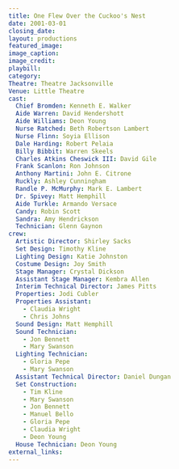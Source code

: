 ```yaml
---
title: One Flew Over the Cuckoo's Nest
date: 2001-03-01
closing_date:
layout: productions
featured_image: 
image_caption:
image_credit:
playbill:
category:
Theatre: Theatre Jacksonville
Venue: Little Theatre
cast:
  Chief Bromden: Kenneth E. Walker
  Aide Warren: David Hendershott
  Aide Williams: Deon Young
  Nurse Ratched: Beth Robertson Lambert
  Nurse Flinn: Soyia Ellison
  Dale Harding: Robert Pelaia
  Billy Bibbit: Warren Skeels
  Charles Atkins Cheswick III: David Gile
  Frank Scanlon: Ron Johnson
  Anthony Martini: John E. Citrone
  Ruckly: Ashley Cunningham
  Randle P. McMurphy: Mark E. Lambert
  Dr. Spivey: Matt Hemphill
  Aide Turkle: Armando Versace
  Candy: Robin Scott
  Sandra: Amy Hendrickson
  Technician: Glenn Gaynon
crew:
  Artistic Director: Shirley Sacks
  Set Design: Timothy Kline
  Lighting Design: Katie Johnston
  Costume Design: Joy Smith
  Stage Manager: Crystal Dickson
  Assistant Stage Manager: Kembra Allen
  Interim Technical Director: James Pitts
  Properties: Jodi Cubler
  Properties Assistant:
    - Claudia Wright
    - Chris Johns
  Sound Design: Matt Hemphill
  Sound Technician:
    - Jon Bennett
    - Mary Swanson
  Lighting Technician:
    - Gloria Pepe
    - Mary Swanson
  Assistant Technical Director: Daniel Dungan
  Set Construction:
    - Tim Kline
    - Mary Swanson
    - Jon Bennett
    - Manuel Bello
    - Gloria Pepe
    - Claudia Wright
    - Deon Young
  House Technician: Deon Young
external_links:
---
```

